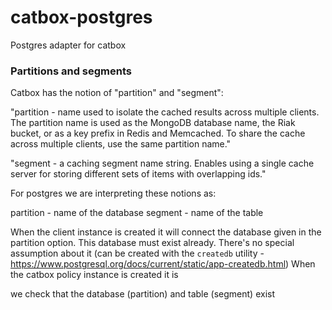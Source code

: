 # catbox-postgres
Postgres adapter for catbox

### Partitions and segments

Catbox has the notion of "partition" and "segment":

"partition - name used to isolate the cached results across multiple clients. The partition name is used as the MongoDB database name, the Riak bucket, or as a key prefix in Redis and Memcached. To share the cache across multiple clients, use the same partition name."

"segment - a caching segment name string. Enables using a single cache server for storing different sets of items with overlapping ids."

For postgres we are interpreting these notions as:

partition - name of the database
segment - name of the table

When the client instance is created it will connect the database given in the partition option. 
This database must exist already. There's no special assumption about it (can be created with 
the `createdb` utility - https://www.postgresql.org/docs/current/static/app-createdb.html)
When the catbox policy instance is created it is 

we check that the database (partition) and table (segment) exist
